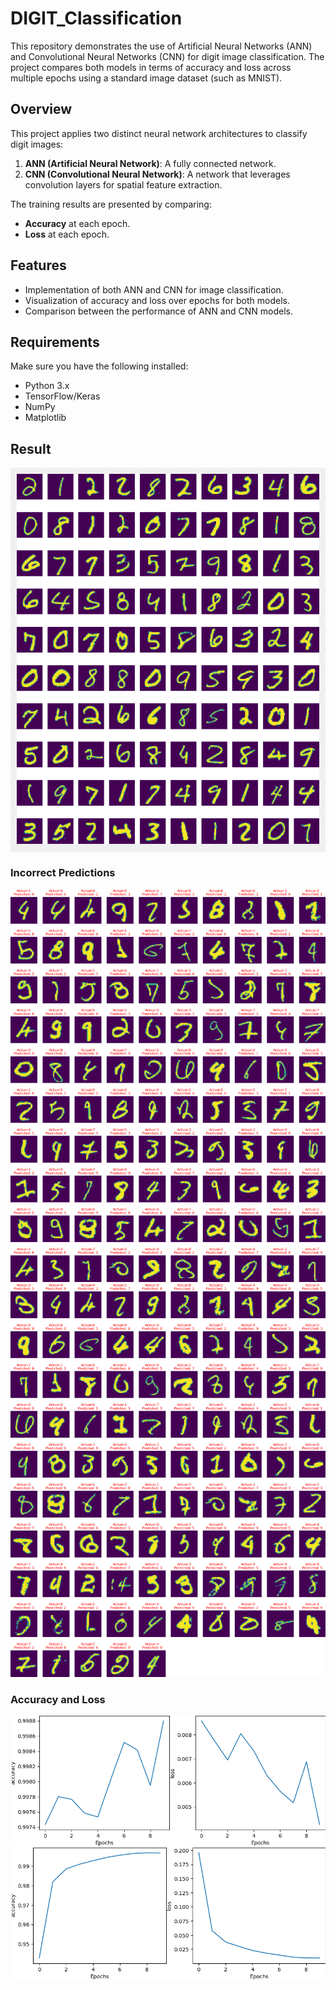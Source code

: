 # DIGIT_Classification

This repository demonstrates the use of Artificial Neural Networks (ANN) and Convolutional Neural Networks (CNN) for digit image classification. The project compares both models in terms of accuracy and loss across multiple epochs using a standard image dataset (such as MNIST).

## Overview
This project applies two distinct neural network architectures to classify digit images:
1. **ANN (Artificial Neural Network)**: A fully connected network.
2. **CNN (Convolutional Neural Network)**: A network that leverages convolution layers for spatial feature extraction.

The training results are presented by comparing:
- **Accuracy** at each epoch.
- **Loss** at each epoch.

## Features
- Implementation of both ANN and CNN for image classification.
- Visualization of accuracy and loss over epochs for both models.
- Comparison between the performance of ANN and CNN models.

## Requirements
Make sure you have the following installed:
- Python 3.x
- TensorFlow/Keras
- NumPy
- Matplotlib
## Result
<div style="background-color: #f0f0f0; padding: 10px;">
    <img src="Images/digit_grid.png" alt="MNIST Dataset Images" width="500" />
</div>
<!-- ![MNIST Dataset Images](Images/digit_grid.png) -->

### Incorrect Predictions
![FFD Incorrect Predictions](Images/FDD_Incorrect_Prediction.png)
![CNN Incorrect Predictions](Images/CNN_Incorrect_Prediction.png)

### Accuracy and Loss
![FFD Accuracy and Loss](Images/FDD_Accuracy_Loss.png)
![CNN Accuracy and Loss](Images/CNN_Accuracy_Loss.png)

